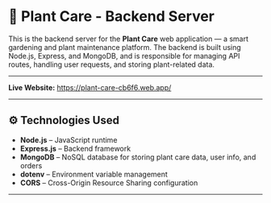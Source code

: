 # 🌱 Plant Care - Backend Server

This is the backend server for the **Plant Care** web application — a smart gardening and plant maintenance platform. The backend is built using Node.js, Express, and MongoDB, and is responsible for managing API routes, handling user requests, and storing plant-related data.

---
**Live Website:**
https://plant-care-cb6f6.web.app/


---


## ⚙️ Technologies Used

- **Node.js** – JavaScript runtime
- **Express.js** – Backend framework
- **MongoDB** – NoSQL database for storing plant care data, user info, and orders
- **dotenv** – Environment variable management
- **CORS** – Cross-Origin Resource Sharing configuration


---


